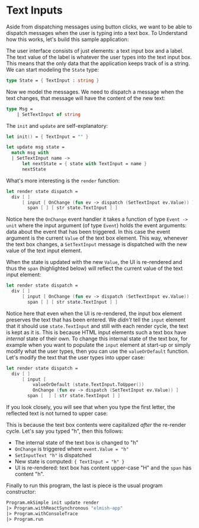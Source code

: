 # Text Inputs 

Aside from dispatching messages using button clicks, we want to be able to dispatch messages when the user is typing into a text box. To Understand how this works, let's build this sample application:

<resolved-image source="/images/elm/text-input.gif" />

The user interface consists of just elements: a text input box and a label. The text value of the label is whatever the user types into the text input box. This means that the only data that the application keeps track of is a string. We can start modeling the `State` type:

```fsharp
type State = { TextInput : string }
```

Now we model the messages. We need to dispatch a message when the text changes, that message will have the content of the new text:
```fsharp
type Msg = 
    | SetTextInput of string    
```
The `init` and `update` are self-explanatory:
```fsharp
let init() = { TextInput = "" }

let update msg state = 
  match msg with 
  | SetTextInput name -> 
      let nextState = { state with TextInput = name }
      nextState
```
What's more interesting is the `render` function:
```fsharp {highlight: [3]}
let render state dispatch = 
  div [ ]
      [ input [ OnChange (fun ev -> dispatch (SetTextInput ev.Value)) ]
        span [ ] [ str state.TextInput ] ]
```
Notice here the `OnChange` event handler it takes a function of type `Event -> unit` where the input argument (of type `Event`) holds the event arguments: data about the event that has been triggered. In this case the event argument is the current `Value` of the text box element. This way, whenever the text box changes, a `SetTextInput` message is dispatched with the new value of the text input element. 

When the state is updated with the new `Value`, the UI is re-rendered and thus the `span` (highlighted below) will reflect the current value of the text input element:
```fsharp {highlight: [4]}
let render state dispatch = 
  div [ ]
      [ input [ OnChange (fun ev -> dispatch (SetTextInput ev.Value)) ]
        span [ ] [ str state.TextInput ] ]
```

Notice here that even when the UI is re-rendered, the input box element preserves the text that has been entered. We *didn't* tell the `input` element that it should use `state.TextInput` and still with each render cycle, the text is kept as it is. This is because HTML input elements such a text box have *internal* state of their own. To change this internal state of the text box, for example when you want to populate the `input` element at start-up or simply modify what the user types, then you can use the `valueOrDefault` function. Let's modify the text that the user types into upper case:

```fsharp {highlight: [4]}
let render state dispatch = 
  div [ ]
      [ input [ 
          valueOrDefault (state.TextInput.ToUpper())
          OnChange (fun ev -> dispatch (SetTextInput ev.Value)) ]
        span [  ] [ str state.TextInput ] ]
```

<resolved-image source="/images/elm/text-input-upper.gif" />

If you look closely, you will see that when you type the first letter, the reflected text is not turned to upper case:

<resolved-image source="/images/elm/text-input-letter.gif" />

This is because the text box contents were capitalized *after* the re-render cycle. Let's say you typed "h", then this follows:

- The internal state of the text box is changed to "h"
- `OnChange` is triggered where `event.Value = "h"`
- `SetInputText "h"` is dispatched
- New state is computed: `{ TextInput = "h" }`
- UI is re-rendered: text box has content upper-case "H" and the `span` has content "h".

Finally to run this program, the last is piece is the usual program constructor:
```fsharp
Program.mkSimple init update render
|> Program.withReactSynchronous "elmish-app"
|> Program.withConsoleTrace
|> Program.run
```
